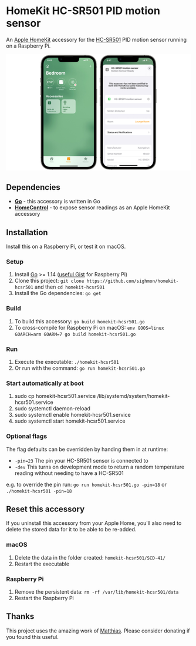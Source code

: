 # HomeKit HC-SR501 PID motion sensor

An [Apple HomeKit](https://developer.apple.com/homekit/) accessory for the [HC-SR501](https://core-electronics.com.au/modmypi-pir-infrared-motion-sensor-hc-sr501.html) PID motion sensor running on a Raspberry Pi.

![The accessory added to iOS](_images/homekit-hcsr501.jpg)

## Dependencies

* [**Go**](http://golang.org/doc/install) - this accessory is written in Go
* [**HomeControl**](https://github.com/brutella/hc) - to expose sensor readings as an Apple HomeKit accessory

## Installation

Install this on a Raspberry Pi, or test it on macOS.

### Setup

1. Install [Go](http://golang.org/doc/install) >= 1.14 ([useful Gist](https://gist.github.com/pcgeek86/0206d688e6760fe4504ba405024e887c) for Raspberry Pi)
1. Clone this project: `git clone https://github.com/sighmon/homekit-hcsr501` and then `cd homekit-hcsr501`
1. Install the Go dependencies: `go get`

### Build

1. To build this accessory: `go build homekit-hcsr501.go`
1. To cross-compile for Raspberry Pi on macOS: `env GOOS=linux GOARCH=arm GOARM=7 go build homekit-hcsr501.go`

### Run

1. Execute the executable: `./homekit-hcsr501`
1. Or run with the command: `go run homekit-hcsr501.go`

### Start automatically at boot

1. sudo cp homekit-hcsr501.service /lib/systemd/system/homekit-hcsr501.service
2. sudo systemctl daemon-reload
3. sudo systemctl enable homekit-hcsr501.service
4. sudo systemctl start homekit-hcsr501.service

### Optional flags

The flag defaults can be overridden by handing them in at runtime:

* `-pin=23` The pin your HC-SR501 sensor is connected to
* `-dev` This turns on development mode to return a random temperature reading without needing to have a HC-SR501

e.g. to override the pin run: `go run homekit-hcsr501.go -pin=18` or `./homekit-hcsr501 -pin=18`

## Reset this accessory

If you uninstall this accessory from your Apple Home, you'll also need to delete the stored data for it to be able to be re-added.

### macOS

1. Delete the data in the folder created: `homekit-hcsr501/SCD-41/` 
1. Restart the executable

### Raspberry Pi

1. Remove the persistent data: `rm -rf /var/lib/homekit-hcsr501/data`
1. Restart the Raspberry Pi

## Thanks

This project uses the amazing work of [Matthias](https://github.com/brutella). Please consider donating if you found this useful.
